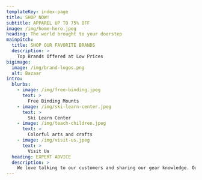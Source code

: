 ```yaml
---
templateKey: index-page
title: SHOP NOW!
subtitle: APPAREL UP TO 75% OFF
image: /img/home-hero.jpeg
heading: The world brought to your doorstep
mainpitch:
  title: SHOP OUR FAVORITE BRANDS
  description: >
    Top Brands Offered at Low Prices
bigimage:
  image: /img/brand-logos.png
  alt: Bazaar
intro:  
  blurbs:
    - image: /img/free-binding.jpeg
      text: >
        Free Binding Mounts
    - image: /img/ski-learn-center.jpeg
      text: >
        Ski Learn Center
    - image: /img/teach-children.jpeg
      text: >
        Colorful arts and crafts
    - image: /img/visit-us.jpeg
      text: >
        Visit Us
  heading: EXPERT ADVICE
  description: >
    We love talking to our customers and sharing our gear knowledge. Our Customer Service team is based in Utah and knows our products inside and out. We're here to answer any questions and match you up to the right gear and the latest deals.
---
```


